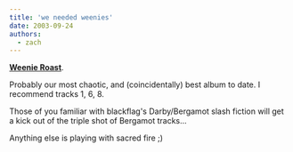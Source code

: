 ```yaml
---
title: 'we needed weenies'
date: 2003-09-24
authors:
  - zach
---
```


[**Weenie Roast**](http://bdmonkeys.net/).

Probably our most chaotic, and (coincidentally) best album to date. I recommend tracks 1, 6, 8.

Those of you familiar with blackflag's Darby/Bergamot slash fiction will get a kick out of the triple shot of Bergamot tracks...

Anything else is playing with sacred fire ;)
